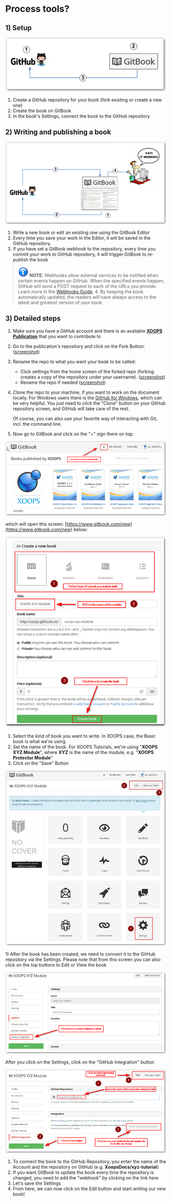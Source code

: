 # Process tools?

## 1) Setup

![](../../.gitbook/assets/gitbook4%20%281%29.png)

1. Create a GitHub repository for your book \(fork existing or create a new one\)
2. Create the book on GitBook
3. In the book's Settings, connect the book to the GitHub repository

## 2\) Writing and publishing a book

![](../../.gitbook/assets/gitbook5%20%281%29.png)

1. Write a new book or edit an existing one using the GitBook Editor 
2. Every time you save your work in the Editor, it will be saved in the GitHub repository.
3. If you have set a GitBook webhook to the repository, every time you commit your work to GitHub repository, it will trigger GitBook to re-publish the book

> ![](../../.gitbook/assets/info.png) **NOTE:** Webhooks allow external services to be notified when certain events happen on GitHub. When the specified events happen, GitHub will send a POST request to each of the URLs you provide. Learn more in the [Webhooks Guide](https://developer.github.com/webhooks/). 4. By keeping the book automatically updated, the readers will have always access to the latest and greatest version of your book

## 3\) Detailed steps

1. Make sure you have a GitHub account and there is an available [**XOOPS Publication**](https://github.com/XoopsDocs/) that you want to contribute to
2. Go to the publication's repository and click on the Fork Button: \([screenshot](http://mrm-screen.s3.amazonaws.com/MrMaksimizegitbookstarterkit_20140707_085000_20140707_085006.png)\)
3. Rename the repo to what you want your book to be called:
   * Click settings from the home screen of the forked repo \(forking creates a copy of the repository under your username\). \([screenshot](http://mrm-screen.s3.amazonaws.com/MrMaksimizegitbookstarterkit_20140707_100321_20140707_100325.png)\)
   * Rename the repo if needed  \([screenshot](http://mrm-screen.s3.amazonaws.com/Options_20140707_100417_20140707_100421.png)\)
4. Clone the repo to your machine, if you want to work on the document locally. For Windows users there is the [GitHub for Windows](https://windows.github.com/), which can be very helpful. You just need to click the "Clone" button on your GitHub repository screen, and GitHub will take care of the rest.

   Of course, you can also use your favorite way of interacting with Git, incl. the command line. 

5. Now go to GitBook and click on the "+" sign there on top: 

![](../../.gitbook/assets/gitbook6_newbook%20%281%29.png)

which will open this screen: [https://www.gitbook.com/new](https://www.gitbook.com/new) below:

![](../../.gitbook/assets/gitbook6_newbook2%20%281%29.png)

1. Select the kind of book you want to write. In XOOPS case, the Basic book is what we're using
2. Set the name of the book. For XOOPS Tutorials, we're using "**XOOPS XYZ Module**", where **XYZ** is the name of the module, e.g. "**XOOPS Protector Module**"
3. Click on the "Save" Button

![](../../.gitbook/assets/gitbook7_settings%20%281%29.jpg)

1\) After the book has been created, we need to connect it to the GitHub repository via the Settings. Please note that from this screen you can also click on the top buttons to Edit or View the book

![](../../.gitbook/assets/gitbook7_settingsgithub%20%281%29.png)

After you click on the Settings, click on the "GitHub Integration" button

![](../../.gitbook/assets/gitbook7_settingsgithub2.png)

1. To connect the book to the GitHub Repository, you enter the name of the Account and the repository on GitHub \(e.g. **XoopsDocs/xyz-tutorial**\)
2. If you want GitBook to update the book every time the repository is changed, you need to add the "webhook" by clicking on the link here
3. Let's save the Settings
4. From here, we can now click on the Edit button and start writing our new book! 


